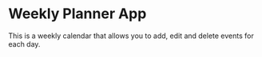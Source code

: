 # Weekly Planner App

This is a weekly calendar that allows you to add, edit and delete events for each day.
